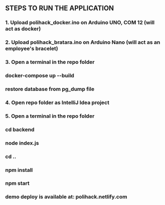 ## STEPS TO RUN THE APPLICATION

### 1. Upload polihack_docker.ino on Arduino UNO, COM 12 (will act as docker)
### 2. Upload polihack_bratara.ino on Arduino Nano (will act as an employee's bracelet)

### 3. Open a terminal in the repo folder
### docker-compose up --build
### restore database from pg_dump file

### 4. Open repo folder as IntelliJ Idea project
### 5. Open a terminal in the repo folder 
### cd backend
### node index.js
### cd ..
### npm install
### npm start

### demo deploy is available at: polihack.netlify.com